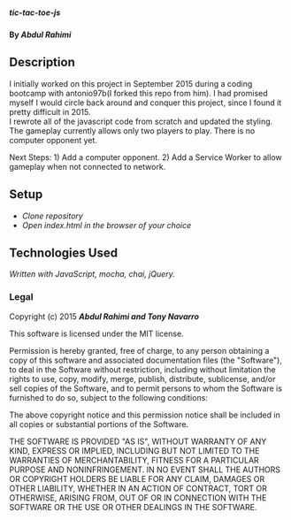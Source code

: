 
##### _tic-tac-toe-js_

#### By _**Abdul Rahimi**_

## Description

I initially worked on this project in September 2015 during a coding bootcamp with antonio97b(I forked this repo from him). 
I had promised myself I would circle back around and conquer this project, since I found it pretty difficult in 2015.  
I rewrote all of the javascript code from scratch and updated the styling.  The gameplay currently allows only two players to play.
There is no computer opponent yet.

Next Steps:  1) Add a computer opponent. 
             2) Add a Service Worker to allow gameplay when not connected to network.

## Setup

* _Clone repository_
* _Open index.html in the browser of your choice_

## Technologies Used

_Written with JavaScript, mocha, chai, jQuery._

### Legal


Copyright (c) 2015 **_Abdul Rahimi and Tony Navarro_**

This software is licensed under the MIT license.

Permission is hereby granted, free of charge, to any person obtaining a copy
of this software and associated documentation files (the "Software"), to deal
in the Software without restriction, including without limitation the rights
to use, copy, modify, merge, publish, distribute, sublicense, and/or sell
copies of the Software, and to permit persons to whom the Software is
furnished to do so, subject to the following conditions:

The above copyright notice and this permission notice shall be included in
all copies or substantial portions of the Software.

THE SOFTWARE IS PROVIDED "AS IS", WITHOUT WARRANTY OF ANY KIND, EXPRESS OR
IMPLIED, INCLUDING BUT NOT LIMITED TO THE WARRANTIES OF MERCHANTABILITY,
FITNESS FOR A PARTICULAR PURPOSE AND NONINFRINGEMENT. IN NO EVENT SHALL THE
AUTHORS OR COPYRIGHT HOLDERS BE LIABLE FOR ANY CLAIM, DAMAGES OR OTHER
LIABILITY, WHETHER IN AN ACTION OF CONTRACT, TORT OR OTHERWISE, ARISING FROM,
OUT OF OR IN CONNECTION WITH THE SOFTWARE OR THE USE OR OTHER DEALINGS IN
THE SOFTWARE.
